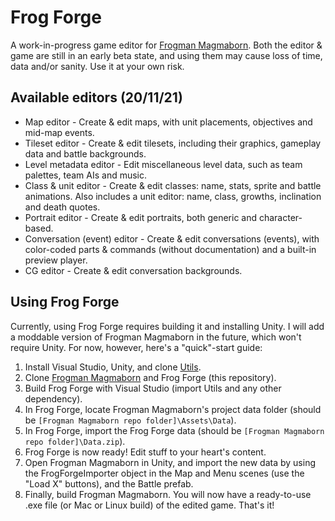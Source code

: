 # Frog Forge
A work-in-progress game editor for [Frogman Magmaborn](../../../FrogmanMagmaborn). Both the editor & game are still in an early beta state, and using them may cause loss of time, data and/or sanity. Use it at your own risk.
## Available editors (20/11/21)
- Map editor - Create & edit maps, with unit placements, objectives and mid-map events.
- Tileset editor - Create & edit tilesets, including their graphics, gameplay data and battle backgrounds.
- Level metadata editor - Edit miscellaneous level data, such as team palettes, team AIs and music.
- Class & unit editor - Create & edit classes: name, stats, sprite and battle animations. Also includes a unit editor: name, class, growths, inclination and death quotes.
- Portrait editor - Create & edit portraits, both generic and character-based.
- Conversation (event) editor - Create & edit conversations (events), with color-coded parts & commands (without documentation) and a built-in preview player.
- CG editor - Create & edit conversation backgrounds.
## Using Frog Forge
Currently, using Frog Forge requires building it and installing Unity. I will add a moddable version of Frogman Magmaborn in the future, which won't require Unity.
For now, however, here's a "quick"-start guide:
1. Install Visual Studio, Unity, and clone [Utils](../../../Utils).
2. Clone [Frogman Magmaborn](../../../FrogmanMagmaborn) and Frog Forge (this repository).
3. Build Frog Forge with Visual Studio (import Utils and any other dependency).
4. In Frog Forge, locate Frogman Magmaborn's project data folder (should be `[Frogman Magmaborn repo folder]\Assets\Data`).
5. In Frog Forge, import the Frog Forge data (should be `[Frogman Magmaborn repo folder]\Data.zip`).
6. Frog Forge is now ready! Edit stuff to your heart's content.
7. Open Frogman Magmaborn in Unity, and import the new data by using the FrogForgeImporter object in the Map and Menu scenes (use the "Load X" buttons), and the Battle prefab.
8. Finally, build Frogman Magmaborn. You will now have a ready-to-use .exe file (or Mac or Linux build) of the edited game. That's it!
